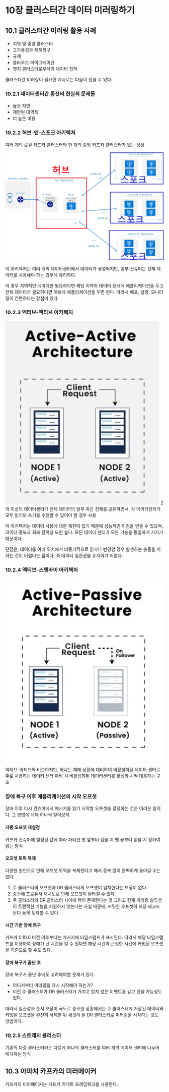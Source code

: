 # 10장 클러스터간 데이터 미러링하기

## 10.1 클러스터간 미러링 활용 사례
- 지역 및 중앙 클러스터
- 고가용성과 재해복구
- 규제
- 클라우드 마이그레이션
- 엣지 클러스터로부터의 데이터 집적

클러스터간 미러링이 필요한 예시로는 다음이 있을 수 있다.

### 10.2.1 데이터센터간 통신의 현실적 문제들
- 높은 지연
- 제한된 대역폭
- 더 높은 비용

### 10.2.2 허브-앤-스포크 아키텍처
여러 개의 로컬 카프카 클러스터와 한 개의 중앙 카프카 클러스터가 있는 상황

![alt text](image.png)

이 아키텍처는 여러 개의 데이터센터에서 데이터가 생성되지만, 일부 컨슈머는 전체 데이터를 사용해야 하는 경우에 유리하다.

이 경우 지역적인 데이터만 필요하다면 해당 지역의 데이터 센터에 애플리케이션을 두고 전체 데이터가 필요하다면 허브에 애플리케이션을 두면 된다. 따라서 배포, 설정, 모니터링이 간편하다는 장점이 있다.

### 10.2.3 액티브-액티브 아키텍처
![alt text](image-1.png)
2개 이상의 데이터센터가 전체 데이터의 일부 혹은 전체를 공유하면서, 각 데이터센터가 모두 읽기와 쓰기를 수행할 수 있어야 할 경우 사용

이 아키텍처는 데이터 사용에 대한 제한이 없기 때문에 성능적인 이점을 얻을 수 있으며, 데이터 중복과 회복 탄력성 또한 높다. 모든 데이터 센터가 모든 기능을 동일하게 가지기 때문이다.

단점은, 데이터를 여러 위치에서 비동기적으로 읽거나 변경할 경우 발생하는 충돌을 피하는 것이 어렵다는 점이다. 즉 데이터 일관성을 유지하기 어렵다.

### 10.2.4 액티브-스탠바이 아키텍처
![alt text](image-2.png)

액티브-액티브와 비슷하지만, 하나는 재해 상황에 대비하여 비활성화된 데이터 센터로 주로 사용하는 데이터 센터 마비 시 비활성화된 데이터센터를 활성화 시켜 대응하는 구조

### 장애 복구 이후 애플리케이션의 시작 오프셋
장애 이후 다시 컨슈머에서 메시지를 읽기 시작할 오프셋을 결정하는 것은 어려운 일이다. 그 방법에 대해 하나씩 알아보자.
#### 자동 오프셋 재설정
카프카 컨슈머에 설정된 값에 따라 파티션 맨 앞부터 읽을 지 맨 끝부터 읽을 지 정하여 읽는 방식

#### 오프셋 토픽 복제
다양한 원인으로 인해 오프셋 토픽을 복제한다고 해서 중복 없이 완벽하게 돌아갈 수는 없다.

1. 주 클러스터의 오프셋과 DR 클러스터의 오프셋이 일치한다는 보장이 없다.
2. 중간에 프로듀서 재시도로 인해 오프셋이 달라질 수 있다.
3. 주 클러스터와 DR 클러스터 사이에 랙이 존재한다는 것 그리고 현재 미러링 솔루션이 트랜잭션 기능을 지원하지 않는다는 사실 때문에, 커밋한 오프셋이 해당 레코드보다 늦게 도착할 수 있다.

#### 시간 기반 장애 복구
카프카 0.10.0 버전 이후부터는 메시지에 타임스탬프가 표시된다. 따라서 해당 타임스탬프를 이용하여 장애가 난 시간을 알 수 있다면 해당 시간과 근접한 시간에 커밋된 오프셋을 기준으로 할 수도 있다.

#### 장애 복구가 끝난 후
장애 복구가 끝난 후에도 고려해야할 문제가 있다.
- 어디서부터 미러링을 다시 시작해야 하는가?
- 이전 주 클러스터가 DR 클러스터가 가지고 있지 않은 이벤트를 갖고 있을 가능성도 있다.

따라서 일관성과 순서 보장이 극도로 중요한 상황에서는 주 클러스터에 저장된 데이터와 커밋된 오프셋을 완전히 삭제한 뒤 새것이 된 DR 클러스터로 미러링을 시작하는 것도 방법이다.

### 10.2.5 스트레치 클러스터
기존의 다중 클러스터와는 다르게 하나의 클러스터를 여러 개의 데이터 센터에 나누어 배치하는 방식

## 10.3 아파치 카프카의 미러메이커
카프카의 미러메이커는 카프카 커넥트 프레임워크를 사용한다.
